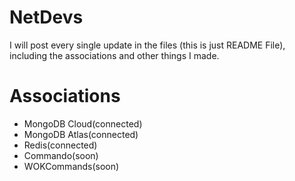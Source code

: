 # NetDevs

I will post every single update in the files (this is just README File), including the associations and other things I made.


# Associations
- MongoDB Cloud(connected)
- MongoDB Atlas(connected)
- Redis(connected)
- Commando(soon)
- WOKCommands(soon)
